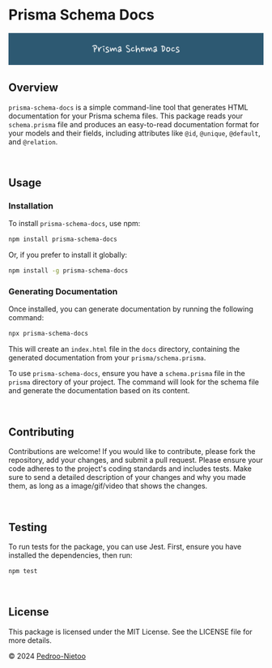 # Prisma Schema Docs
![Prisma Schema Docs Banner](./images/Prisma_Schema_Docs.jpeg)

## Overview

`prisma-schema-docs` is a simple command-line tool that generates HTML documentation for your Prisma schema files. This package reads your `schema.prisma` file and produces an easy-to-read documentation format for your models and their fields, including attributes like `@id`, `@unique`, `@default`, and `@relation`.

<br>

## Usage

### Installation

To install `prisma-schema-docs`, use npm:

```bash
npm install prisma-schema-docs
```

Or, if you prefer to install it globally:

```bash
npm install -g prisma-schema-docs
```

### Generating Documentation
Once installed, you can generate documentation by running the following command:

```bash
npx prisma-schema-docs
```

This will create an `index.html` file in the `docs` directory, containing the generated documentation from your `prisma/schema.prisma`.

To use `prisma-schema-docs`, ensure you have a `schema.prisma` file in the `prisma` directory of your project. The command will look for the schema file and generate the documentation based on its content.

<br>

## Contributing
Contributions are welcome! If you would like to contribute, please fork the repository, add your changes, and submit a pull request. Please ensure your code adheres to the project's coding standards and includes tests. Make sure to send a detailed description of your changes and why you made them, as long as a image/gif/video that shows the changes.

<br>

## Testing
To run tests for the package, you can use Jest. First, ensure you have installed the dependencies, then run:

```bash
npm test
```

<br>

## License
This package is licensed under the MIT License. See the LICENSE file for more details.


© 2024 [Pedroo-Nietoo](https://github.com/Pedroo-Nietoo)
